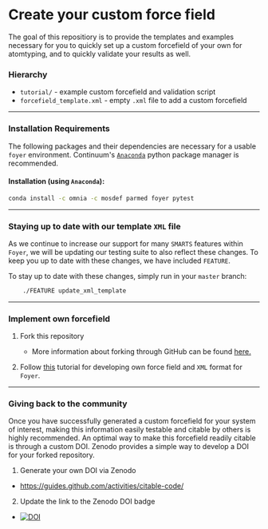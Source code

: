# Create your custom force field

The goal of this repositiory is to provide the templates and examples necessary for you to quickly
set up a custom forcefield of your own for atomtyping, and to quickly validate your results as
well.


### Hierarchy
* `tutorial/` - example custom forcefield and validation script
* `forcefield_template.xml` - empty `.xml` file to add a custom forcefield
___

### Installation Requirements
The following packages and their dependencies are necessary for a usable `foyer` environment.
Continuum's [`Anaconda`](https://www.continuum.io/downloads) python package manager is
recommended.

#### Installation (using `Anaconda`):
```bash
conda install -c omnia -c mosdef parmed foyer pytest
```
___

### Staying up to date with our template `XML` file
As we continue to increase our support for many `SMARTS` features within
`Foyer`, we will be updating our testing suite to also reflect these changes.
To keep you up to date with these changes, we have included `FEATURE`.
 
To stay up to date with these changes, simply run in your `master` branch:
```bash
    ./FEATURE update_xml_template
```

---

### Implement own forcefield
1. Fork this repository
    * More information about forking through GitHub can be found [here.](https://guides.github.com/activities/forking)

2. Follow [this](tutorial/README.md) tutorial for developing own force field and `XML`
format for `Foyer`.

___

### Giving back to the community
Once you have successfully generated a custom forcefield for your system of interest, making this
information easily testable and citable by others is highly recommended. An optimal way to make this
forcefield readily citable is through a custom DOI. Zenodo provides a simple way to develop
a DOI for your forked repository.

1. Generate your own DOI via Zenodo
  * https://guides.github.com/activities/citable-code/

2. Update the link to the Zenodo DOI badge
  * [![DOI](https://zenodo.org/badge/XXX/USER_NAME/YOUR_FORCEFIELD_REPO.svg)](https://zenodo.org/badge/latestdoi/XXX/USER_NAME/YOUR_FORCEFIELD_REPO)

